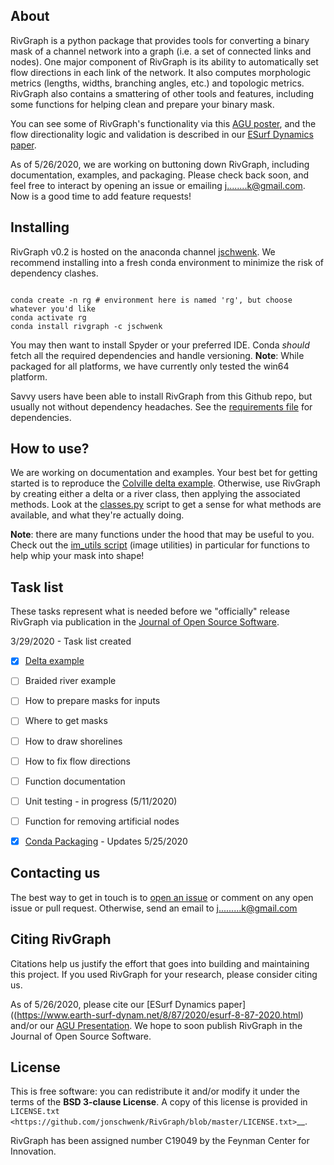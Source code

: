 About
-----
RivGraph is a python package that provides tools for converting a binary mask of a channel network into a graph (i.e. a set of connected links and nodes). One major component of RivGraph is its ability to automatically set flow directions in each link of the network. It also computes morphologic metrics (lengths, widths, branching angles, etc.) and topologic metrics. RivGraph also contains a smattering of other tools and features, including some functions for helping clean and prepare your binary mask. 

You can see some of RivGraph's functionality via this [AGU poster](https://www.researchgate.net/publication/329845073_Automatic_Extraction_of_Channel_Network_Topology_RivGraph), and the flow directionality logic and validation is described in our [ESurf Dynamics paper](https://www.earth-surf-dynam.net/8/87/2020/esurf-8-87-2020.html).

As of 5/26/2020, we are working on buttoning down RivGraph, including documentation, examples, and packaging. Please check back soon, and feel free to interact by opening an issue or emailing j........k@gmail.com. Now is a good time to add feature requests!

Installing
-----
RivGraph v0.2 is hosted on the anaconda channel [jschwenk](https://anaconda.org/jschwenk/rivgraph). We recommend installing into a fresh conda environment to minimize the risk of dependency clashes.

<pre><code>
conda create -n rg # environment here is named 'rg', but choose whatever you'd like
conda activate rg
conda install rivgraph -c jschwenk
</code></pre>

You may then want to install Spyder or your preferred IDE. Conda *should* fetch all the required dependencies and handle versioning.
**Note**: While packaged for all platforms, we have currently only tested the win64 platform.

Savvy users have been able to install RivGraph from this Github repo, but usually not without dependency headaches. See the [requirements file](https://github.com/jonschwenk/RivGraph/blob/master/requirements.txt) for dependencies.

How to use?
-----
We are working on documentation and examples. Your best bet for getting started is to reproduce the [Colville delta example](https://github.com/jonschwenk/RivGraph/blob/master/examples/delta_example.py.ipynb). Otherwise, use RivGraph by creating either a delta or a river class, then applying the associated methods. Look at the [classes.py](https://github.com/jonschwenk/RivGraph/blob/master/rivgraph/classes.py) script to get a sense for what methods are available, and what they're actually doing.

**Note**: there are many functions under the hood that may be useful to you. Check out the [im_utils script](https://github.com/jonschwenk/RivGraph/blob/master/rivgraph/im_utils.py) (image utilities) in particular for functions to help whip your mask into shape!

Task list
-----
These tasks represent what is needed before we "officially" release RivGraph via publication in the [Journal of Open Source Software](https://joss.theoj.org/).

3/29/2020 - Task list created
- [x] [Delta example](https://github.com/jonschwenk/RivGraph/blob/master/examples/delta_example.py.ipynb)
- [ ] Braided river example
- [ ] How to prepare masks for inputs
- [ ] Where to get masks
- [ ] How to draw shorelines
- [ ] How to fix flow directions
- [ ] Function documentation
- [ ] Unit testing - in progress (5/11/2020)
- [ ] Function for removing artificial nodes
- [x] [Conda Packaging](anaconda.org/jschwenk/rivgraph) - Updates 5/25/2020 


Contacting us
-------------

The best way to get in touch is to [open an issue](https://github.com/jonschwenk/rivgraph/issues/new) or comment
  on any open issue or pull request. Otherwise, send an email to j.........k@gmail.com

Citing RivGraph
------------

Citations help us justify the effort that goes into building and maintaining this project. If you
used RivGraph for your research, please consider citing us.

As of 5/26/2020, please cite our [ESurf Dynamics paper]((https://www.earth-surf-dynam.net/8/87/2020/esurf-8-87-2020.html) and/or our [AGU Presentation](https://www.researchgate.net/publication/329845073_Automatic_Extraction_of_Channel_Network_Topology_RivGraph). We hope to soon publish RivGraph in the Journal of Open Source Software.

License
-------

This is free software: you can redistribute it and/or modify it under the terms
of the **BSD 3-clause License**. A copy of this license is provided in
`LICENSE.txt <https://github.com/jonschwenk/RivGraph/blob/master/LICENSE.txt>`__.

RivGraph has been assigned number C19049 by the Feynman Center for Innovation.

